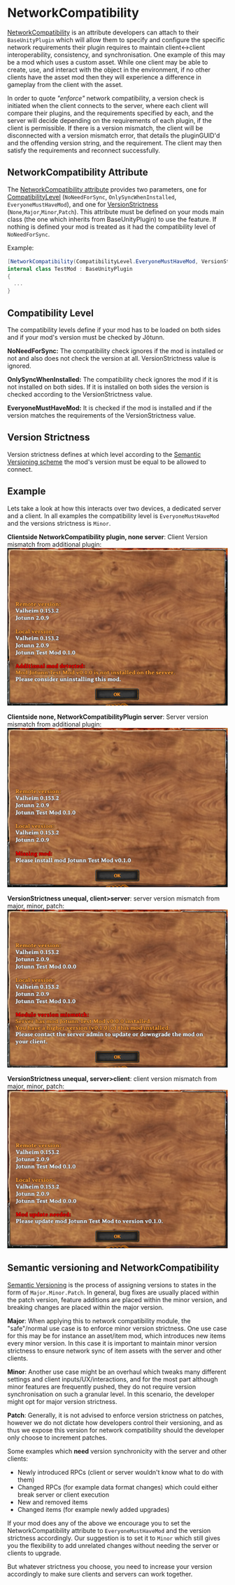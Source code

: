 ﻿# NetworkCompatibility

[NetworkCompatibility](xref:Jotunn.Utils.NetworkCompatibilityAttribute) is an attribute developers can attach to their `BaseUnityPlugin` which will allow them to specify and configure the specific network requirements their plugin requires to maintain client<->client interoperability, consistency, and synchronisation. One example of this may be a mod which uses a custom asset. While one client may be able to create, use, and interact with the object in the environment, if no other clients have the asset mod then they will experience a difference in gameplay from the client with the asset.

In order to quote _"enforce"_ network compatibility, a version check is initiated when the client connects to the server, where each client will compare their plugins, and the requirements specified by each, and the server will decide depending on the requirements of each plugin, if the client is permissible. If there is a version mismatch, the client will be disconnected with a version mismatch error, that details the pluginGUID'd and the offending version string, and the requirement. The client may then satisfy the requirements and reconnect successfully.

## NetworkCompatibility Attribute
The [NetworkCompatibility attribute](xref:Jotunn.Utils.NetworkCompatibilityAttribute) provides two parameters, one for [CompatibilityLevel](xref:Jotunn.Utils.CompatibilityLevel) (`NoNeedForSync`, `OnlySyncWhenInstalled`, `EveryoneMustHaveMod`), and one for [VersionStrictness](xref:Jotunn.Utils.VersionStrictness) (`None`,`Major`,`Minor`,`Patch`). This attribute must be defined on your mods main class (the one which inherits from BaseUnityPlugin) to use the feature. If nothing is defined your mod is treated as it had the compatibility level of `NoNeedForSync`.

Example:
```cs
[NetworkCompatibility(CompatibilityLevel.EveryoneMustHaveMod, VersionStrictness.Minor)]
internal class TestMod : BaseUnityPlugin
{
  ...
}
```

## Compatibility Level

The compatibility levels define if your mod has to be loaded on both sides and if your mod's version must be checked by Jötunn.

**NoNeedForSync:** The compatibility check ignores if the mod is installed or not and also does not check the version at all. VersionStrictness value is ignored.

**OnlySyncWhenInstalled:** The compatibility check ignores the mod if it is not installed on both sides. If it is installed on both sides the version is checked according to the VersionStrictness value.

**EveryoneMustHaveMod:** It is checked if the mod is installed and if the version matches the requirements of the VersionStrictness value.

## Version Strictness

Version strictness defines at which level according to the [Semantic Versioning scheme](#semantic-versioning-and-networkcompatibility) the mod's version must be equal to be allowed to connect.

## Example

Lets take a look at how this interacts over two devices, a dedicated server and a client. In all examples the compatibility level is `EveryoneMustHaveMod` and the versions strictness is `Minor`.

**Clientside NetworkCompatibility plugin, none server**: Client Version mismatch from additional plugin:<br>![NetworkCompatibilityClientHasAdditionalMod](../images/utils/NetworkCompatClientsideAdditional.png)

**Clientside none, NetworkCompatibilityPlugin server**: Server version mismatch from additional plugin:<br>![Network Compat Client Missing Module](../images/utils/NetworkCompatClientMissingModule.png)

**VersionStrictness unequal, client>server**: server version mismatch from major, minor, patch:<br>![File](../images/utils/NetworkCompatClient-gr-Server.png)

**VersionStrictness unequal, server>client**: client version mismatch from major, minor, patch:<br>![Network Compat Server Gr Client](../images/utils/NetworkCompatServer-gr-Client.png)

## Semantic versioning and NetworkCompatibility

[Semantic Versioning](https://semver.org/) is the process of assigning versions to states in the form of `Major.Minor.Patch`. In general, bug fixes are usually placed within the patch version, feature additions are placed within the minor version, and breaking changes are placed within the major version.

**Major**:
When applying this to network compatibility module, the "safe"/normal use case is to enforce minor version strictness. One use case for this may be for instance an asset/item mod, which introduces new items every minor version. In this case it is important to maintain minor version strictness to ensure network sync of item assets with the server and other clients.

**Minor**:
Another use case might be an overhaul which tweaks many different settings and client inputs/UX/interactions, and for the most part although minor features are frequently pushed, they do not require version synchronisation on such a granular level. In this scenario, the developer might opt for major version strictness.

**Patch**:
Generally, it is not advised to enforce version strictness on patches, however we do not dictate how developers control their versioning, and as thus we expose this version for network compatibility should the developer only choose to increment patches.


Some examples which **need** version synchronicity with the server and other clients:

- Newly introduced RPCs (client or server wouldn't know what to do with them)
- Changed RPCs (for example data format changes) which could either break server or client execution
- New and removed items
- Changed items (for example newly added upgrades)

If your mod does any of the above we encourage you to set the NetworkCompatibility attribute to `EveryoneMustHaveMod` and the version strictness accordingly.
Our suggestion is to set it to `Minor` which still gives you the flexibility to add unrelated changes without needing the server or clients to upgrade.

But whatever strictness you choose, you need to increase your version accordingly to make sure clients and servers can work together.
